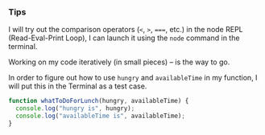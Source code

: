 ### Tips

I will try out the comparison operators (`<`, `>`, `===`, etc.) in the node REPL (Read-Eval-Print Loop), I can launch it using the `node` command in the terminal.

Working on my code iteratively (in small pieces) – is the way to go.

In order to figure out how to use `hungry` and `availableTime` in my function, I will put this in the Terminal as a test case.


```javascript
function whatToDoForLunch(hungry, availableTime) {
  console.log("hungry is", hungry);
  console.log("availableTime is", availableTime);
}
```


